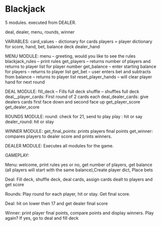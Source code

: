 # Blackjack
5 modules. executed from DEALER.


deal, dealer, menu, rounds, winner

VARIABLES:
card_values - dictionary for cards
players = player dictionary for score, hand, bet, balance
deck
dealer_hand

MENU MODULE:
menu – greeting, would you like to see the rules
blackjack_rules – print rules
get_players – returns number of players and returns to player list for player number
get_balance – enter starting balance for players  – returns to player list
get_bet – user enters bet and subtracts from balance – returns to player list
reset_player_hands – will clear player hand for next round

DEAL MODULE:
fill_deck – Fills full deck
shuffle – shuffles full deck
deal__player_cards: First round of 2 cards each
deal_dealer_cards: give dealers cards first face down and second face up
get_player_score
get_dealer_score

ROUNDS MODULE:
round: check for 21, send to play
play : hit or say
dealer_round: hit or stay


WINNER MODULE:
get_final_points: prints players final points
get_winner: compares players to dealer score and prints winners.


DEALER MODULE:
Executes all modules for the game.

GAMEPLAY:

Menu: welcome, print rules yes or no, get number of players, get balance (all players will start with the same balance),Create player dict, Place bets

Deal: Fill deck, shuffle deck, deal cards, assign cards dealt to players and get score

Rounds: Play round for each player, hit or stay. Get final score.

Deal: hit on lower then 17 and get dealer final score

Winner: print player final points, compare points and display winners.
Play again? If yes, go to deal and fill deck

